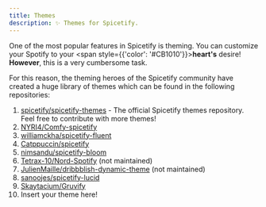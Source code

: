 ```yaml
---
title: Themes
description: ✨ Themes for Spicetify.
---
```


One of the most popular features in Spicetify is theming.
You can customize your Spotify to your <span style={{'color': '#CB1010'}}>**heart's**</span> desire!
**However**, this is a very cumbersome task.

For this reason, the theming heroes of the Spicetify community have created a huge library of themes which can be found in the following repositories:

1. [spicetify/spicetify-themes](https://github.com/spicetify/spicetify-themes) - The official Spicetify themes repository. Feel free to contribute with more themes!
2. [NYRI4/Comfy-spicetify](https://github.com/NYRI4/Comfy-spicetify)
3. [williamckha/spicetify-fluent](https://github.com/williamckha/spicetify-fluent)
4. [Catppuccin/spicetify](https://github.com/catppuccin/spicetify)
5. [nimsandu/spicetify-bloom](https://github.com/nimsandu/spicetify-bloom)
6. [Tetrax-10/Nord-Spotify](https://github.com/Tetrax-10/Nord-Spotify) (not maintained)
7. [JulienMaille/dribbblish-dynamic-theme](https://github.com/JulienMaille/dribbblish-dynamic-theme) (not maintained)
8. [sanoojes/spicetify-lucid](https://github.com/sanoojes/spicetify-lucid)
9. [Skaytacium/Gruvify](https://github.com/Skaytacium/Gruvify)
10. Insert your theme here!
